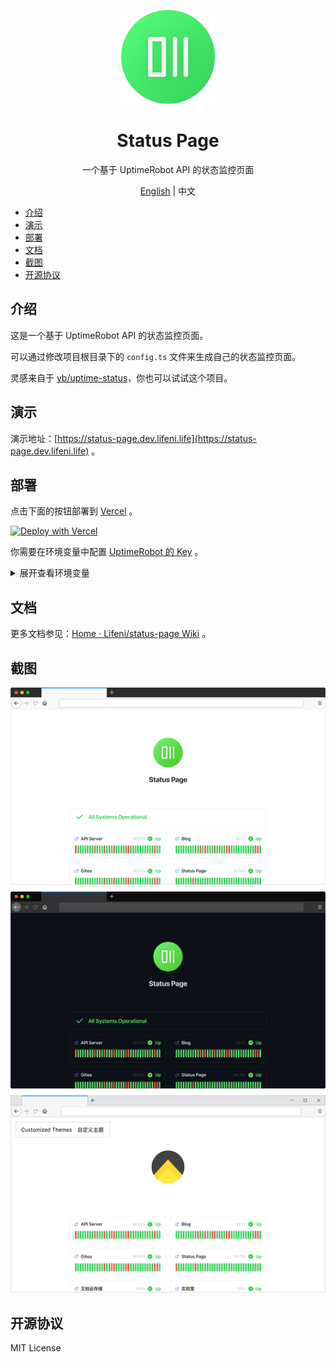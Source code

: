 <p align="center">
  <img width="150px" alt="Logo" src="public/logo.svg" />
</p>

<h1 align="center">Status Page</h1>
<p align="center">一个基于 UptimeRobot API 的状态监控页面</p>
<p align="center"><a href="README.md">English</a> | 中文</p>

- [介绍](#介绍)
- [演示](#演示)
- [部署](#部署)
- [文档](#文档)
- [截图](#截图)
- [开源协议](#开源协议)

## 介绍

这是一个基于 UptimeRobot API 的状态监控页面。

可以通过修改项目根目录下的 `config.ts` 文件来生成自己的状态监控页面。

灵感来自于 [yb/uptime-status](https://github.com/yb/uptime-status)，你也可以试试这个项目。

## 演示

演示地址：[https://status-page.dev.lifeni.life](https://status-page.dev.lifeni.life) 。


## 部署

点击下面的按钮部署到 [Vercel](https://vercel.com) 。

[![Deploy with Vercel](https://vercel.com/button)](https://vercel.com/new/git/external?repository-url=https%3A%2F%2Fgithub.com%2FLifeni%2Fstatus-page&env=KEY&envDescription=UptimeRobot%20API%20Key&envLink=https%3A%2F%2Fuptimerobot.com%2Fdashboard.php%23mySettings&demo-title=Status%20Page&demo-description=A%20demo%20site%20for%20Status%20Page.&demo-url=https%3A%2F%2Fstatus-page.dev.lifeni.life&demo-image=https%3A%2F%2Ffile.lifeni.life%2Fstatus%2Fexample.jpg)

你需要在环境变量中配置 [UptimeRobot 的 Key](https://uptimerobot.com/dashboard.php#mySettings) 。


<details>
  <summary>展开查看环境变量</summary>

| 变量名               | 描述                                                                         | 默认值                                             | 类型                |
| -------------------- | ---------------------------------------------------------------------------- | -------------------------------------------------- | ------------------- |
| `KEY`                | [你的 UptimeRobot API Key](https://uptimerobot.com/dashboard.php#mySettings) | -                                                  | UptimeRobot API Key |
| `FAVICON`            | 页面图标                                                                     | `/favicon.ico`                                     | URL                 |
| `PAGE_TITLE`         | 页面标题，在 `<head>` 标签中                                                 | `Status Page`                                      | Text                |
| `PAGE_DESC`          | 页面描述，在 `<head>` 标签中                                                 | `A status page based on UptimeRobot API.`          | Text                |
| `THEME`              | 页面主题样式                                                                 | `light`                                            | `dark` or `light`   |
| `SHOW_HEADER_TITLE`  | 是否显示页面中间的标题                                                       | `true`                                             | Boolean             |
| `HEADER_TITLE`       | 页面中间的标题的内容                                                         | `Status Page`                                      | Text                |
| `SHOW_HEADER_DESC`   | 是否显示页面中间的描述                                                       | `true`                                             | Boolean             |
| `HEADER_DESC`        | 页面中间的描述的内容                                                         | `This is a demo site, and here is the description` | Text                |
| `SHOW_HEADER_LOGO`   | 是否显示页面中间的 Logo                                                      | `true`                                             | Boolean             |
| `HEADER_LOGO`        | 页面中间的 Logo                                                              | `/logo.svg`                                        | URL                 |
| `SHOW_HEADER`        | 是否显示 Header                                                              | `true`                                             | Boolean             |
| `SHOW_GLOBAL_STATUS` | 是否显示全局的状态栏                                                         | `true`                                             | Boolean             |
| `SHOW_FOOTER`        | 是否显示 Footer                                                              | `true`                                             | Boolean             |

也可以参考 [.env.example](/.env.example) 。

</details>

## 文档

更多文档参见：[Home · Lifeni/status-page Wiki](https://github.com/Lifeni/status-page/wiki) 。

## 截图

![Preview](./assets/preview.png)

## 开源协议

MIT License
